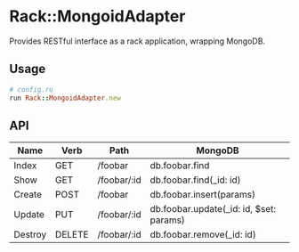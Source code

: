 # Rack::MongoidAdapter
Provides RESTful interface as a rack application, wrapping MongoDB.

## Usage
```ruby
# config.ru
run Rack::MongoidAdapter.new
```

## API
| Name    | Verb   | Path        | MongoDB                                 |
| ---     | ---    | ---         | ---                                     |
| Index   | GET    | /foobar     | db.foobar.find                          |
| Show    | GET    | /foobar/:id | db.foobar.find(_id: id)                 |
| Create  | POST   | /foobar     | db.foobar.insert(params)                |
| Update  | PUT    | /foobar/:id | db.foobar.update(_id: id, $set: params) |
| Destroy | DELETE | /foobar/:id | db.foobar.remove(_id: id)               |
